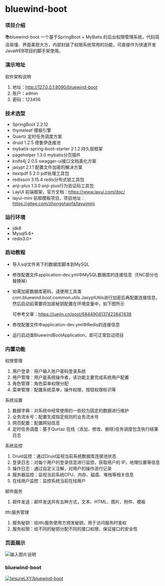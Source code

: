 # bluewind-boot

### 项目介绍
📚bluewind-boot 一个基于SpringBoot + MyBatis 的后台权限管理系统，代码简洁易懂、界面美观大方，内部封装了权限系统常用的功能，可直接作为快速开发JavaWEB项目的脚手架使用。

### 演示地址
软件架构说明
01.  地址：<a target="_blank" href="http://127.0.0.1:8090/bluewind-boot">http://127.0.0.1:8090/bluewind-boot</a>
01.  账户：admin
01.  密码：123456

### 技术选型

- SpringBoot 2.2.12
- thymeleaf 模板引擎
- Quartz 定时任务调度方案
- druid 1.2.5 德鲁伊连接池
- mybatis-spring-boot-starter 2.1.2 持久层框架
- pagehelper 1.3.0 mybatis分页插件
- knife4j 2.0.5 swagger-ui接口文档美化方案
- jasypt 2.1.1 配置文件加密的解决方案
- itextpdf 5.2.0 pdf处理工具包
- redisson 3.15.4 redis分布式锁工具包
- anji-plus 1.3.0 anji-plus行为验证码工具包
- LayUI 前端框架，官方文档：https://www.layui.com/doc/
- layui-mini 前框模板项目，项目地址：https://gitee.com/zhongshaofa/layuimini

### 运行环境
- jdk8
- Mysql5.6+
- redis3.0+

### 启动教程

- 导入sql文件夹下的数据库脚本到MySQL
- 修改配置文件application-dev.yml中MySQL数据库的连接信息（ENC部分也替换掉）
- 如需加密数据库密码，请使用工具类com.bluewind.boot.common.utils.JasyptUtils进行加密后再配置连接信息，然后启动前需要将加密秘钥配置在环境变量中，如下图所示
    
    可参考文章：https://juejin.cn/post/6844904137423847438
- 修改配置文件中application-dev.yml中Redis的连接信息
- 运行启动类BluewindBootApplication，即可正常启动项目

### 内置功能
权限管理
01.  用户登录：用户输入账户密码登录系统
02.  用户管理：用户是系统操作者，该功能主要完成系统用户配置
03.  角色管理：角色菜单权限分配
04.  菜单管理：配置系统菜单，操作权限，按钮权限标识等

系统设置
01.  数据字典：对系统中经常使用的一些较为固定的数据进行维护
02.  业务流水号：配置生成指定规则的业务流水号
03.  网页配置：配置网站信息
04.  定时任务调度：基于Qurtaz 在线（添加、修改、删除)任务调度包含执行结果日志

系统监控
01.  Druid监控：通过Druid监视当前系统数据库连接池状态
02.  登录日志：对每个用户的登录信息进行监控，获取用户的 IP，地理位置等信息
03.  操作日志：通过自定义注解，对用户的操作进行记录
04.  服务器监控：监视当前系统CPU、内存、磁盘、堆栈等相关信息
05.  在线用户监控：监控系统当前在线用户

邮件服务
01.  邮件发送：邮件发送共有五种方式，文本、HTML、图片、附件、模板

Itfc服务管理
01.  服务秘钥：给itfc服务使用方颁发秘钥，用于访问服务时鉴权
02.  服务权限：给不同的秘钥分配不同的接口权限，保证接口的安全性


### 页面展示
![输入图片说明](https://images.gitee.com/uploads/images/2021/0928/194325_04527e94_5304908.png "登陆20210928190004.png")

### bluewind-boot

[![leisureLXY/bluewind-boot](https://gitee.com/leisureLXY/bluewind-boot/widgets/widget_card.svg?colors=ffffff,1e252b,323d47,455059,d7deea,99a0ae)](https://gitee.com/leisureLXY/bluewind-boot)

